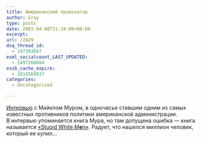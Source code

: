 ```yaml
---
title: Американский провокатор
author: Gray
type: posts
date: 2003-04-08T11:34:09+00:00
excerpt:
url: /2829
dsq_thread_id:
  - 197303607
esml_socialcount_LAST_UPDATED:
  - 1497268084
essb_cache_expire:
  - 1614569037
categories:
  - Uncategorized

---
```








<a href="http://www.inosmi.ru/abstract/177352.html" target="_blank">Интервью</a> с Майклом Муром, в одночасье ставшим одним из самых известных противников политики американской администрации.  
В интервью упоминается книга Мура, но там допущена ошибка &#8212; книга называется <a href="http://www.amazon.com/exec/obidos/tg/detail/-/0060392452/qid=1049804184/sr=2-1/103-5020817-3815858?v=glance&#038;s=books#product-details" target="_blank">&#171;Stupid White M<b>e</b>n&#187;</a>. Радует, что нашелся миллион человек, который ее купил&#8230;